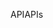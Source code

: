 <span data-ttu-id="601f2-101">API</span><span class="sxs-lookup"><span data-stu-id="601f2-101">APIs</span></span>